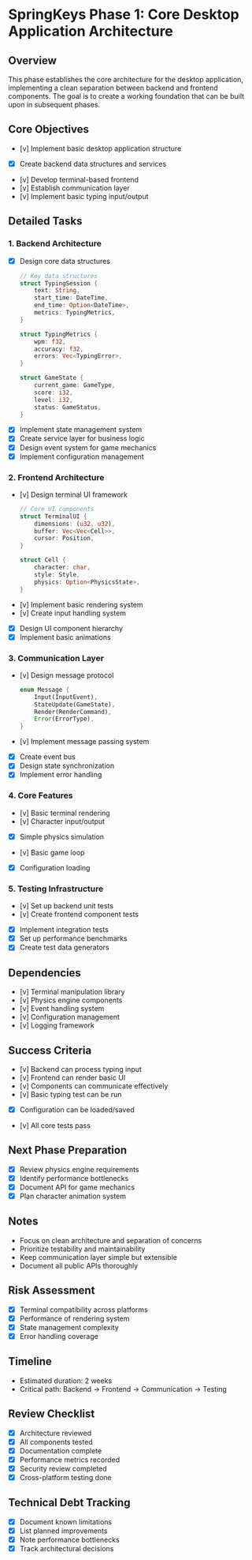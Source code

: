 # SpringKeys Phase 1: Core Desktop Application Architecture

## Overview
This phase establishes the core architecture for the desktop application, implementing a clean separation between backend and frontend components. The goal is to create a working foundation that can be built upon in subsequent phases.

## Core Objectives
- [v] Implement basic desktop application structure
- [x] Create backend data structures and services
- [v] Develop terminal-based frontend
- [v] Establish communication layer
- [v] Implement basic typing input/output

## Detailed Tasks

### 1. Backend Architecture
- [x] Design core data structures
  ```rust
  // Key data structures
  struct TypingSession {
      text: String,
      start_time: DateTime,
      end_time: Option<DateTime>,
      metrics: TypingMetrics,
  }

  struct TypingMetrics {
      wpm: f32,
      accuracy: f32,
      errors: Vec<TypingError>,
  }

  struct GameState {
      current_game: GameType,
      score: i32,
      level: i32,
      status: GameStatus,
  }
  ```
- [x] Implement state management system
- [x] Create service layer for business logic
- [x] Design event system for game mechanics
- [x] Implement configuration management

### 2. Frontend Architecture
- [v] Design terminal UI framework
  ```rust
  // Core UI components
  struct TerminalUI {
      dimensions: (u32, u32),
      buffer: Vec<Vec<Cell>>,
      cursor: Position,
  }

  struct Cell {
      character: char,
      style: Style,
      physics: Option<PhysicsState>,
  }
  ```
- [v] Implement basic rendering system
- [v] Create input handling system
- [x] Design UI component hierarchy
- [x] Implement basic animations

### 3. Communication Layer
- [v] Design message protocol
  ```rust
  enum Message {
      Input(InputEvent),
      StateUpdate(GameState),
      Render(RenderCommand),
      Error(ErrorType),
  }
  ```
- [v] Implement message passing system
- [x] Create event bus
- [x] Design state synchronization
- [x] Implement error handling

### 4. Core Features
- [v] Basic terminal rendering
- [v] Character input/output
- [x] Simple physics simulation
- [v] Basic game loop
- [x] Configuration loading

### 5. Testing Infrastructure
- [v] Set up backend unit tests
- [v] Create frontend component tests
- [x] Implement integration tests
- [x] Set up performance benchmarks
- [x] Create test data generators

## Dependencies
- [v] Terminal manipulation library
- [v] Physics engine components
- [v] Event handling system
- [v] Configuration management
- [v] Logging framework

## Success Criteria
- [v] Backend can process typing input
- [v] Frontend can render basic UI
- [v] Components can communicate effectively
- [v] Basic typing test can be run
- [x] Configuration can be loaded/saved
- [v] All core tests pass

## Next Phase Preparation
- [x] Review physics engine requirements
- [x] Identify performance bottlenecks
- [x] Document API for game mechanics
- [x] Plan character animation system

## Notes
- Focus on clean architecture and separation of concerns
- Prioritize testability and maintainability
- Keep communication layer simple but extensible
- Document all public APIs thoroughly

## Risk Assessment
- [x] Terminal compatibility across platforms
- [x] Performance of rendering system
- [x] State management complexity
- [x] Error handling coverage

## Timeline
- Estimated duration: 2 weeks
- Critical path: Backend → Frontend → Communication → Testing

## Review Checklist
- [x] Architecture reviewed
- [x] All components tested
- [x] Documentation complete
- [x] Performance metrics recorded
- [x] Security review completed
- [x] Cross-platform testing done

## Technical Debt Tracking
- [x] Document known limitations
- [x] List planned improvements
- [x] Note performance bottlenecks
- [x] Track architectural decisions 